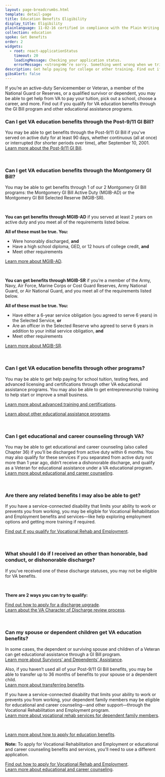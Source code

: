 ```yaml
---
layout: page-breadcrumbs.html
template: detail-page
title: Education Benefits Eligibility
display_title: Eligibility
plainlanguage: 11-02-16 certified in compliance with the Plain Writing Act
collection: education
spoke: Get Benefits
order: 2
widgets:
  - root: react-applicationStatus
    timeout: 20
    loadingMessage: Checking your application status.
    errorMessage: <strong>We’re sorry. Something went wrong when we tried to load your saved application.</strong><br/>Please try refreshing your browser in a few minutes.
description: Get help paying for college or other training. Find out if you qualify for VA education benefits through the GI Bill and other educational assistance programs.
gibsAlert: false
---
```

<div itemscope itemtype="http://schema.org/FAQPage">
<div class="va-introtext" itemprop="description" >

If you’re an active-duty Servicemember or Veteran, a member of the National Guard or Reserves, or a qualified survivor or dependent, you may be able to get help from VA to pay your tuition, pick out a school, choose a career, and more. Find out if you qualify for VA education benefits through the GI Bill program and other educational assistance programs.

</div>

<div class="feature" markdown="1" itemscope itemtype="http://schema.org/Question">
<h3 itemprop="name">Can I get VA education benefits through the Post-9/11 GI Bill?</h3>
<div itemprop="acceptedAnswer" itemscope itemtype="http://schema.org/Answer">
<div itemprop="text">

You may be able to get benefits through the Post-9/11 GI Bill if you've served on active duty for at least 90 days, whether continuous (all at once) or interrupted (for shorter periods over time), after September 10, 2001. <br>
[Learn more about the Post-9/11 GI Bill](/education/about-gi-bill-benefits/post-9-11/).
<br>

</div>
</div>

</div><div markdown="0"><br></div>

<div class="feature" markdown="1" itemscope itemtype="http://schema.org/Question">
<h3 itemprop="name">Can I get VA education benefits through the Montgomery GI Bill?</h3>
<div itemprop="acceptedAnswer" itemscope itemtype="http://schema.org/Answer">
<div itemprop="text">

You may be able to get benefits through 1 of our 2 Montgomery GI Bill programs: the Montgomery GI Bill Active Duty (MGIB-AD) or the Montgomery GI Bill Selected Reserve (MGIB-SR).

<br>

**You can get benefits through MGIB-AD** if you served at least 2 years on active duty and you meet all of the requirements listed below.

**All of these must be true. You:**

- Were honorably discharged, **and**
- Have a high school diploma, GED, or 12 hours of college credit, **and**
- Meet other requirements

[Learn more about MGIB-AD](/education/about-gi-bill-benefits/montgomery-active-duty/).

<br>

**You can get benefits through MGIB-SR** if you’re a member of the Army, Navy, Air Force, Marine Corps or Cost Guard Reserves, Army National Guard, or Air National Guard, and you meet all of the requirements listed below.

**All of these must be true. You:**
- Have either a 6-year service obligation (you agreed to serve 6 years) in the Selected Service, **or**
- Are an officer in the Selected Reserve who agreed to serve 6 years in addition to your initial service obligation, **and**
- Meet other requirements

[Learn more about MGIB-SR](/education/about-gi-bill-benefits/montgomery-selected-reserve/).

</div>
</div>

</div><div markdown="0"><br></div>

<div class="feature" markdown="1" itemscope itemtype="http://schema.org/Question">
<h3 itemprop="name"> Can I get VA education benefits through other programs?</h3>
<div itemprop="acceptedAnswer" itemscope itemtype="http://schema.org/Answer">
<div itemprop="text">

You may be able to get help paying for school tuition, testing fees, and advanced licensing and certifications through other VA educational assistance programs. You may also be able to get entrepreneurship training to help start or improve a small business.

[Learn more about advanced training and certifications](/education/advanced-training-and-certifications/).

[Learn about other educational assistance programs](/education/other-va-education-benefits/).

</div>
</div>

</div><div markdown="0"><br></div>

<div class="feature" markdown="1" itemscope itemtype="http://schema.org/Question">
<h3 itemprop="name">Can I get educational and career counseling through VA?</h3>
<div itemprop="acceptedAnswer" itemscope itemtype="http://schema.org/Answer">
<div itemprop="text">

You may be able to get educational and career counseling (also called Chapter 36) if you’ll be discharged from active duty within 6 months. You may also qualify for these services if you separated from active duty not more than 1 year ago, didn’t receive a dishonorable discharge, and qualify as a Veteran for educational assistance under a VA educational program. <br>
[Learn more about educational and career counseling](/careers-employment/education-and-career-counseling/).
<br>

</div>
</div>

</div><div markdown="0"><br></div>

<div class="feature" markdown="1" itemscope itemtype="http://schema.org/Question">
<h3 itemprop="name"> Are there any related benefits I may also be able to get?</h3>
<div itemprop="acceptedAnswer" itemscope itemtype="http://schema.org/Answer">
<div itemprop="text">

If you have a service-connected disability that limits your ability to work or prevents you from working, you may be eligible for Vocational Rehabilitation and Employment benefits and services—like help exploring employment options and getting more training if required. <br>

[Find out if you qualify for Vocational Rehab and Employment](/careers-employment/vocational-rehabilitation/eligibility/).

</div>
</div>

</div><div markdown="0"><br></div>

<div class="feature" markdown="1" itemscope itemtype="http://schema.org/Question">
<h3 itemprop="name"> What should I do if I received an other than honorable, bad conduct, or dishonorable discharge?</h3>
<div itemprop="acceptedAnswer" itemscope itemtype="http://schema.org/Answer">
<div itemprop="text">

If you've received one of these discharge statuses, you may not be eligible for VA benefits.

<br>

**There are 2 ways you can try to qualify:**

[Find out how to apply for a discharge upgrade](/discharge-upgrade-instructions/).<br/>
[Learn about the VA Character of Discharge review process](/discharge-upgrade-instructions/#other-options).
</div>
</div>

</div><div markdown="0"><br></div>

<div class="feature" markdown="1" itemscope itemtype="http://schema.org/Question">
<h3 itemprop="name"> Can my spouse or dependent children get VA education benefits?</h3>
<div itemprop="acceptedAnswer" itemscope itemtype="http://schema.org/Answer">
<div itemprop="text">

In some cases, the dependent or surviving spouse and children of a Veteran can get educational assistance through a GI Bill program. <br> [Learn more about Survivors’ and Dependents’ Assistance](/education/survivor-dependent-benefits/).

Also, if you haven’t used all of your Post-9/11 GI Bill benefits, you may be able to transfer up to 36 months of benefits to your spouse or a dependent child. <br>
[Learn more about transferring benefits](/education/transfer-post-9-11-gi-bill-benefits/).

If you have a service-connected disability that limits your ability to work or prevents you from working, your dependent family members may be eligible for educational and career counseling—and other support—through the Vocational Rehabilitation and Employment program. <br>
[Learn more about vocational rehab services for dependent family members](/careers-employment/dependent-benefits/).

</div>
</div>

</div><div markdown="0"><br></div>

<div id="react-applicationStatus" class="static-page-widget"></div>

[Learn more about how to apply for education benefits](/education/how-to-apply/).

**Note:** To apply for Vocational Rehabilitation and Employment or educational and career counseling benefits and services, you'll need to use a different application.

[Find out how to apply for Vocational Rehab and Employment](/careers-employment/vocational-rehabilitation/how-to-apply/). <br>
[Learn more about educational and career counseling](/careers-employment/education-and-career-counseling/).

<div markdown="0"><br></div>
</div>
